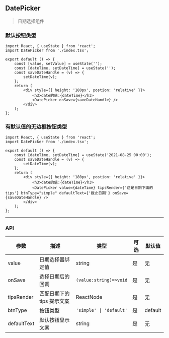 ## DatePicker

> 日期选择组件

### 默认按钮类型

```tsx
import React, { useState } from 'react';
import DatePicker from './index.tsx';

export default () => {
    const [value, setValue] = useState('');
    const [dateTime, setDateTime] = useState('');
    const saveDateHandle = (v) => {
        setDateTime(v);
    };
    return (
        <div style={{ height: '180px', postion: 'relative' }}>
            <h3>date的值:{dateTime}</h3>
            <DatePicker onSave={saveDateHandle} />
        </div>
    );
};
```

### 有默认值的无边框按钮类型

```tsx
import React, { useState } from 'react';
import DatePicker from './index.tsx';

export default () => {
    const [dateTime, setDateTime] = useState('2021-08-25 00:00');
    const saveDateHandle = (v) => {
        setDateTime(v);
    };
    return (
        <div style={{ height: '180px', postion: 'relative' }}>
            <h3>date的值:{dateTime}</h3>
            <DatePicker value={dateTime} tipsRender={'这是日期下面的tips'} btnType="simple" defaultText={'截止日期'} onSave={saveDateHandle} />
        </div>
    );
};
```

---

### API

| 参数        | 描述                       | 类型                    | 可选 | 默认值  |
| ----------- | -------------------------- | ----------------------- | ---- | ------- |
| value       | 日期选择器绑定值           | string                  | 是   | 无      |
| onSave      | 选择日期后的回调           | `(value:string)=>void`  | 是   | 无      |
| tipsRender  | 匹配日期下的 tips 提示文案 | ReactNode               | 是   | 无      |
| btnType     | 按钮类型                   | `'simple' \| 'default'` | 是   | default |
| defaultText | 默认按钮显示文案           | string                  | 是   | 无      |

<!-- More skills for writing demo: https://d.umijs.org/guide/demo-principle -->
